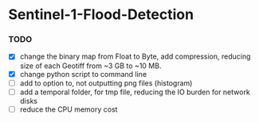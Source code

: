 # Sentinel-1-Flood-Detection


### TODO
- [x] change the binary map from Float to Byte, add compression, reducing size of each Geotiff from ~3 GB to ~10 MB.
- [x] change python script to command line 
- [ ] add to option to, not outputting png files (histogram)
- [ ] add a temporal folder, for tmp file, reducing the IO burden for network disks
- [ ] reduce the CPU memory cost
